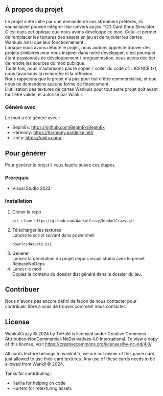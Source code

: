 <!-- ABOUT THE PROJECT -->
## À propos du projet

Le projet a été initié par une demande de nos streamers préférés, ils souhaitaient pouvoir intégrer leur univers au jeu TCG Card Shop Simulator.<br>
C'est dans cet optique que nous avons développé ce mod. Celui-ci permet de remplacer les textures des assets en jeu et de rajouter les cartes Wankuls ainsi que leur fonctionnement.<br>
Lorsque nous avons débuté le projet, nous aurions apprécié trouver des projets similaires pour nous inspirer dans notre développer, c'est pourquoi étant passionnés de développement / programmation, nous avons décider de rendre les sources du mod publique.<br>
Toute fois, nous n'autorisons pas le copier / coller du code cf: LICENCE.txt, nous favorisons la recherche et la réflexion.<br>
Nous rappelons que le projet n'a pas pour but d'être commercialisé, et que nous ne demandons aucune forme de financement.<br>
L'utilisation des textures de cartes Wankuls pour tout autre projet doit avant tout être validé, et autorisé par Wankil.



### Généré avec

Le mod a été généré avec :

* BepInEx: https://github.com/BepInEx/BepInEx
* Harmony: https://harmony.pardeike.net/
* Unity: https://unity.com/


<!-- GETTING STARTED -->
## Pour générer

Pour générer le projet il vous faudra suivre ces étapes.

### Prérequis

* Visual Studio 2022:

### Installation


1. Cloner le repo<br>
   ```
   git clone https://github.com/WankulCrazy/WankulCrazy.git
   ```
2. Télécharger les textures<br>
   Lancez le script suivant dans powershell
   ```
   downloadAssets.ps1
   ```
3. Générer<br>
   Lancez la génération du projet depuis visual studio avec le preset ReleaseNoDeps
4. Lancer le mod<br>
   Copiez le contenu du dossier dist généré dans le dossier du jeu.


<!-- CONTRIBUTING -->
## Contribuer

Nous n'avons pas encore défini de façon de nous contacter pour contribuer, libre à vous de trouver comment nous contacter.


<!-- LICENSE -->
## License

WankulCrazy © 2024 by ToHold is licensed under Creative Commons Attribution-NonCommercial-NoDerivatives 4.0 International. To view a copy of this license, visit https://creativecommons.org/licenses/by-nc-nd/4.0/

All cards texture belongs to wankul.fr, we are not owner of this game card, just allowed to use their card textures.
Any use of these cards needs to be allowed from Wankil © 2024.

Tanks for contributing :
- Karilla for helping on code
- Hurtem for retexturing assets 
